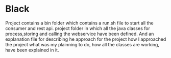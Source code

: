 # Black

Project contains a bin folder which contains a run.sh file to start all the consumer and rest api.
project folder in which all the java classes for process,storing and calling the webservice have been defined.
And an explanation file for describing he approach for the project how I approached the project what was my plainning to do, how all the classes are working, have been explained
in it.
